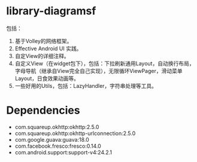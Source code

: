 # library-diagramsf
包括：   
1. 基于Volley的网络框架。  
2. Effective Android UI 实践。   
3. 自定View的详细注释。   
4. 自定义View（在widget包下），包括：下拉刷新通用Layout，自动换行布局，字母导航（继承自View完全自己实现），无限循环ViewPager，滑动菜单Layout，日食效果动画等。   
5. 一些好用的Utils，包括：LazyHandler，字符串处理等工具。

# Dependencies
- com.squareup.okhttp:okhttp:2.5.0
- com.squareup.okhttp:okhttp-urlconnection:2.5.0
- com.google.guava:guava:18.0
- com.facebook.fresco:fresco:0.14.0
- com.android.support:support-v4:24.2.1

